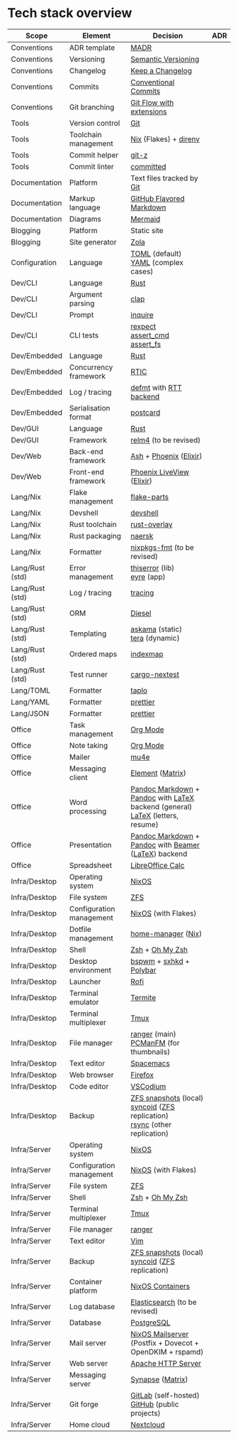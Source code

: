 # Tech stack overview

| Scope           | Element                  | Decision                                                                                 | ADR |
| --------------- | ------------------------ | ---------------------------------------------------------------------------------------- | --- |
| Conventions     | ADR template             | [MADR]                                                                                   |     |
| Conventions     | Versioning               | [Semantic Versioning]                                                                    |     |
| Conventions     | Changelog                | [Keep a Changelog]                                                                       |     |
| Conventions     | Commits                  | [Conventional Commits]                                                                   |     |
| Conventions     | Git branching            | [Git Flow with extensions]                                                               |     |
| Tools           | Version control          | [Git]                                                                                    |     |
| Tools           | Toolchain management     | [Nix] (Flakes) + [direnv]                                                                |     |
| Tools           | Commit helper            | [git-z]                                                                                  |     |
| Tools           | Commit linter            | [committed]                                                                              |     |
| Documentation   | Platform                 | Text files tracked by [Git]                                                              |     |
| Documentation   | Markup language          | [GitHub Flavored Markdown]                                                               |     |
| Documentation   | Diagrams                 | [Mermaid]                                                                                |     |
| Blogging        | Platform                 | Static site                                                                              |     |
| Blogging        | Site generator           | [Zola]                                                                                   |     |
| Configuration   | Language                 | [TOML] (default)<br>[YAML] (complex cases)                                               |     |
| Dev/CLI         | Language                 | [Rust]                                                                                   |     |
| Dev/CLI         | Argument parsing         | [clap]                                                                                   |     |
| Dev/CLI         | Prompt                   | [inquire]                                                                                |     |
| Dev/CLI         | CLI tests                | [rexpect]<br>[assert_cmd]<br>[assert_fs]                                                 |     |
| Dev/Embedded    | Language                 | [Rust]                                                                                   |     |
| Dev/Embedded    | Concurrency framework    | [RTIC]                                                                                   |     |
| Dev/Embedded    | Log / tracing            | [defmt] with [RTT backend]                                                               |     |
| Dev/Embedded    | Serialisation format     | [postcard]                                                                               |     |
| Dev/GUI         | Language                 | [Rust]                                                                                   |     |
| Dev/GUI         | Framework                | [relm4] (to be revised)                                                                  |     |
| Dev/Web         | Back-end framework       | [Ash] + [Phoenix] ([Elixir])                                                             |     |
| Dev/Web         | Front-end framework      | [Phoenix LiveView] ([Elixir])                                                            |     |
| Lang/Nix        | Flake management         | [flake-parts]                                                                            |     |
| Lang/Nix        | Devshell                 | [devshell]                                                                               |     |
| Lang/Nix        | Rust toolchain           | [rust-overlay]                                                                           |     |
| Lang/Nix        | Rust packaging           | [naersk]                                                                                 |     |
| Lang/Nix        | Formatter                | [nixpkgs-fmt] (to be revised)                                                            |     |
| Lang/Rust (std) | Error management         | [thiserror] (lib)<br>[eyre] (app)                                                        |     |
| Lang/Rust (std) | Log / tracing            | [tracing]                                                                                |     |
| Lang/Rust (std) | ORM                      | [Diesel]                                                                                 |     |
| Lang/Rust (std) | Templating               | [askama] (static)<br>[tera] (dynamic)                                                    |     |
| Lang/Rust (std) | Ordered maps             | [indexmap]                                                                               |     |
| Lang/Rust (std) | Test runner              | [cargo-nextest]                                                                          |     |
| Lang/TOML       | Formatter                | [taplo]                                                                                  |     |
| Lang/YAML       | Formatter                | [prettier]                                                                               |     |
| Lang/JSON       | Formatter                | [prettier]                                                                               |     |
| Office          | Task management          | [Org Mode]                                                                               |     |
| Office          | Note taking              | [Org Mode]                                                                               |     |
| Office          | Mailer                   | [mu4e]                                                                                   |     |
| Office          | Messaging client         | [Element] ([Matrix])                                                                     |     |
| Office          | Word processing          | [Pandoc Markdown] + [Pandoc] with [LaTeX] backend (general)<br>[LaTeX] (letters, resume) |     |
| Office          | Presentation             | [Pandoc Markdown] + [Pandoc] with [Beamer] ([LaTeX]) backend                             |     |
| Office          | Spreadsheet              | [LibreOffice Calc]                                                                       |     |
| Infra/Desktop   | Operating system         | [NixOS]                                                                                  |     |
| Infra/Desktop   | File system              | [ZFS]                                                                                    |     |
| Infra/Desktop   | Configuration management | [NixOS] (with Flakes)                                                                    |     |
| Infra/Desktop   | Dotfile management       | [home-manager] ([Nix])                                                                   |     |
| Infra/Desktop   | Shell                    | [Zsh] + [Oh My Zsh]                                                                      |     |
| Infra/Desktop   | Desktop environment      | [bspwm] + [sxhkd] + [Polybar]                                                            |     |
| Infra/Desktop   | Launcher                 | [Rofi]                                                                                   |     |
| Infra/Desktop   | Terminal emulator        | [Termite]                                                                                |     |
| Infra/Desktop   | Terminal multiplexer     | [Tmux]                                                                                   |     |
| Infra/Desktop   | File manager             | [ranger] (main)<br>[PCManFM] (for thumbnails)                                            |     |
| Infra/Desktop   | Text editor              | [Spacemacs]                                                                              |     |
| Infra/Desktop   | Web browser              | [Firefox]                                                                                |     |
| Infra/Desktop   | Code editor              | [VSCodium]                                                                               |     |
| Infra/Desktop   | Backup                   | [ZFS snapshots] (local)<br>[syncoid] ([ZFS] replication)<br>[rsync] (other replication)  |     |
| Infra/Server    | Operating system         | [NixOS]                                                                                  |     |
| Infra/Server    | Configuration management | [NixOS] (with Flakes)                                                                    |     |
| Infra/Server    | File system              | [ZFS]                                                                                    |     |
| Infra/Server    | Shell                    | [Zsh] + [Oh My Zsh]                                                                      |     |
| Infra/Server    | Terminal multiplexer     | [Tmux]                                                                                   |     |
| Infra/Server    | File manager             | [ranger]                                                                                 |     |
| Infra/Server    | Text editor              | [Vim]                                                                                    |     |
| Infra/Server    | Backup                   | [ZFS snapshots] (local)<br>[syncoid] ([ZFS] replication)                                 |     |
| Infra/Server    | Container platform       | [NixOS Containers]                                                                       |     |
| Infra/Server    | Log database             | [Elasticsearch] (to be revised)                                                          |     |
| Infra/Server    | Database                 | [PostgreSQL]                                                                             |     |
| Infra/Server    | Mail server              | [NixOS Mailserver] (Postfix + Dovecot + OpenDKIM + rspamd)                               |     |
| Infra/Server    | Web server               | [Apache HTTP Server]                                                                     |     |
| Infra/Server    | Messaging server         | [Synapse] ([Matrix])                                                                     |     |
| Infra/Server    | Git forge                | [GitLab] (self-hosted)<br>[GitHub] (public projects)                                     |     |
| Infra/Server    | Home cloud               | [Nextcloud]                                                                              |     |

[Apache HTTP Server]: https://httpd.apache.org/
[Ash]: https://www.ash-hq.org/
[Beamer]: https://ctan.org/pkg/beamer
[Conventional Commits]: https://www.conventionalcommits.org/en/v1.0.0/
[Diesel]: https://diesel.rs/
[Elasticsearch]: https://www.elastic.co/elasticsearch
[Element]: https://element.io/
[Elixir]: https://elixir-lang.org/
[Firefox]: https://www.mozilla.org/firefox/new/
[Git Flow with extensions]: https://ejpcmac.net/blog/about-my-git-workflow/#naming-and-flow
[GitHub Flavored Markdown]: https://github.github.com/gfm/
[GitHub]: https://github.com/
[GitLab]: https://about.gitlab.com/
[Git]: https://git-scm.com/
[Keep a Changelog]: https://keepachangelog.com/en/1.1.0/
[LaTeX]: https://www.latex-project.org/
[LibreOffice Calc]: https://www.libreoffice.org/discover/calc/
[MADR]: https://adr.github.io/madr/
[Matrix]: https://matrix.org/
[Mermaid]: https://mermaid.js.org/
[Nextcloud]: https://nextcloud.com/
[NixOS Containers]: https://wiki.nixos.org/wiki/NixOS_Containers
[NixOS Mailserver]: https://gitlab.com/simple-nixos-mailserver/nixos-mailserver
[NixOS]: https://nixos.org/
[Nix]: https://nixos.org/
[Oh My Zsh]: https://ohmyz.sh/
[Org Mode]: https://orgmode.org/
[PCManFM]: https://github.com/lxde/pcmanfm
[Pandoc Markdown]: https://pandoc.org/MANUAL.html#pandocs-markdown
[Pandoc]: https://pandoc.org/
[Phoenix LiveView]: https://hexdocs.pm/phoenix_live_view/welcome.html
[Phoenix]: https://phoenixframework.org/
[Polybar]: https://github.com/polybar/polybar
[PostgreSQL]: https://www.postgresql.org/
[RTIC]: https://rtic.rs/2/book/en/
[RTT backend]: https://github.com/knurling-rs/defmt/tree/main/firmware/defmt-rtt
[Rofi]: https://github.com/davatorium/rofi
[Rust]: https://www.rust-lang.org/
[Semantic Versioning]: https://semver.org/
[Spacemacs]: https://www.spacemacs.org/
[Synapse]: https://github.com/element-hq/synapse
[TOML]: https://toml.io/
[Termite]: https://github.com/thestinger/termite
[Tmux]: https://github.com/tmux/tmux/wiki
[VSCodium]: https://vscodium.com/
[Vim]: https://www.vim.org/
[YAML]: https://yaml.org/
[ZFS snapshots]: https://illumos.org/books/zfs-admin/snapshots.html#gbciq
[ZFS]: https://openzfs.org/
[Zola]: https://www.getzola.org/
[Zsh]: https://zsh.org/
[askama]: https://github.com/rinja-rs/askama
[assert_cmd]: https://github.com/assert-rs/assert_cmd
[assert_fs]: https://github.com/assert-rs/assert_cmd
[bspwm]: https://github.com/baskerville/bspwm
[bépo]: https://bepo.fr/wiki/Accueil
[cargo-nextest]: https://nexte.st/
[clap]: https://github.com/clap-rs/clap
[committed]: https://github.com/crate-ci/committed
[defmt]: https://github.com/knurling-rs/defmt
[devshell]: https://github.com/numtide/devshell
[direnv]: https://direnv.net/
[eyre]: https://github.com/eyre-rs/eyre
[flake-parts]: https://github.com/hercules-ci/flake-parts
[git-z]: https://github.com/ejpcmac/git-z
[home-manager]: https://github.com/nix-community/home-manager
[indexmap]: https://github.com/indexmap-rs/indexmap
[inquire]: https://github.com/mikaelmello/inquire
[mu4e]: https://github.com/djcb/mu
[naersk]: https://github.com/nix-community/naersk
[nixpkgs-fmt]: https://github.com/nix-community/nixpkgs-fmt
[postcard]: https://github.com/jamesmunns/postcard
[prettier]: https://prettier.io/
[ranger]: https://ranger.fm/
[relm4]: https://relm4.org/
[rexpect]: https://github.com/rust-cli/rexpect
[rsync]: https://rsync.samba.org/
[rust-overlay]: https://github.com/oxalica/rust-overlay
[sxhkd]: https://github.com/baskerville/sxhkd
[syncoid]: https://github.com/jimsalterjrs/sanoid?tab=readme-ov-file#syncoid
[taplo]: https://taplo.tamasfe.dev/
[tera]: https://github.com/Keats/tera
[thiserror]: https://github.com/dtolnay/thiserror
[tracing]: https://github.com/tokio-rs/tracing
